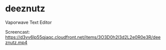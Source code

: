 # deeznutz
Vaporwave Text Editor

Screencast: https://d3vv6lp55qjaqc.cloudfront.net/items/3O3D0h2l3d2L2e0R0e3R/deeznutz.mp4
